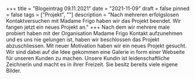 +++
title = "Blogeintrag 09.11.2021"
date = "2021-11-09"
draft = false
pinned = false
tags = ["Projekt", ""]
description = "Nach mehreren erfolgslosen Kontaktversuchen mit Madame Frigo haben wir das Projekt beendet. Wir fangen jetzt ein neues Projekt an."
+++
Nach dem wir mehrere male probiert haben mit der Organisation Madame Frigo Kontakt aufzunehmen und es uns nie gelungen ist, haben wir beschlossen das Projekt abzuschliessen. Mit neuer Motivation haben wir ein neues Projekt gesucht. Wir sind dabei auf die Idee gekommen eine Galerie in form einer Webseite für unseren Kunden zu machen. Unsere Kundin ist leidenschaftliche Zeichnerin und macht es in ihrer Freizeit. Sie besitz bereits viele eigene Bilder.